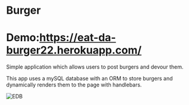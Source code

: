 # Burger
# Demo:https://eat-da-burger22.herokuapp.com/
Simple application which allows users to post burgers and devour them. 

This app uses a mySQL database with an ORM to store burgers and dynamically renders them to the page with handlebars.


![EDB](https://user-images.githubusercontent.com/50982277/67138978-8d3c3b00-f1ff-11e9-9a3a-4415e9dca2e6.png)
